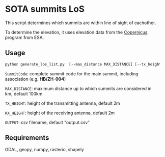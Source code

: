 # SOTA summits LoS

This script determines which summits are within line of sight of eachother.

To determine the elevation, it uses elevation data from the [Copernicus](https://spacedata.copernicus.eu/collections/copernicus-digital-elevation-model) program from ESA.

## Usage
``` bash
python generate_los_list.py  [--max_distance MAX_DISTANCE] [--tx_height TX_HEIGHT] [--rx_height RX_HEIGHT] [--output OUTPUT] SummitCode
```
`SummitCode`: complete summit code for the main summit, including association (e.g. **HB/ZH-004**)

`MAX_DISTANCE`: maximum distance up to which summits are considered in km, default 100km

`TX_HEIGHT`: height of the transmitting antenna, default 2m

`RX_HEIGHT`: height of the receiving antenna, default 2m

`OUTPUT`: csv filename, default "output.csv"

## Requirements

GDAL, geopy, numpy, rasterio, shapely